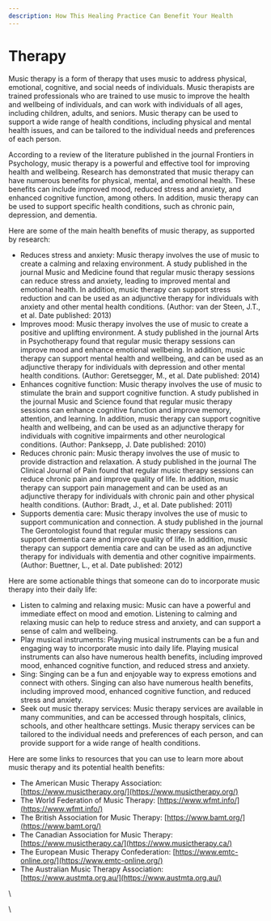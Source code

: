 ```yaml
---
description: How This Healing Practice Can Benefit Your Health
---
```


# Therapy

Music therapy is a form of therapy that uses music to address physical, emotional, cognitive, and social needs of individuals. Music therapists are trained professionals who are trained to use music to improve the health and wellbeing of individuals, and can work with individuals of all ages, including children, adults, and seniors. Music therapy can be used to support a wide range of health conditions, including physical and mental health issues, and can be tailored to the individual needs and preferences of each person.

According to a review of the literature published in the journal Frontiers in Psychology, music therapy is a powerful and effective tool for improving health and wellbeing. Research has demonstrated that music therapy can have numerous benefits for physical, mental, and emotional health. These benefits can include improved mood, reduced stress and anxiety, and enhanced cognitive function, among others. In addition, music therapy can be used to support specific health conditions, such as chronic pain, depression, and dementia.

Here are some of the main health benefits of music therapy, as supported by research:

* Reduces stress and anxiety: Music therapy involves the use of music to create a calming and relaxing environment. A study published in the journal Music and Medicine found that regular music therapy sessions can reduce stress and anxiety, leading to improved mental and emotional health. In addition, music therapy can support stress reduction and can be used as an adjunctive therapy for individuals with anxiety and other mental health conditions. (Author: van der Steen, J.T., et al. Date published: 2013)
* Improves mood: Music therapy involves the use of music to create a positive and uplifting environment. A study published in the journal Arts in Psychotherapy found that regular music therapy sessions can improve mood and enhance emotional wellbeing. In addition, music therapy can support mental health and wellbeing, and can be used as an adjunctive therapy for individuals with depression and other mental health conditions. (Author: Geretsegger, M., et al. Date published: 2014)
* Enhances cognitive function: Music therapy involves the use of music to stimulate the brain and support cognitive function. A study published in the journal Music and Science found that regular music therapy sessions can enhance cognitive function and improve memory, attention, and learning. In addition, music therapy can support cognitive health and wellbeing, and can be used as an adjunctive therapy for individuals with cognitive impairments and other neurological conditions. (Author: Panksepp, J. Date published: 2010)
* Reduces chronic pain: Music therapy involves the use of music to provide distraction and relaxation. A study published in the journal The Clinical Journal of Pain found that regular music therapy sessions can reduce chronic pain and improve quality of life. In addition, music therapy can support pain management and can be used as an adjunctive therapy for individuals with chronic pain and other physical health conditions. (Author: Bradt, J., et al. Date published: 2011)
* Supports dementia care: Music therapy involves the use of music to support communication and connection. A study published in the journal The Gerontologist found that regular music therapy sessions can support dementia care and improve quality of life. In addition, music therapy can support dementia care and can be used as an adjunctive therapy for individuals with dementia and other cognitive impairments. (Author: Buettner, L., et al. Date published: 2012)

Here are some actionable things that someone can do to incorporate music therapy into their daily life:

* Listen to calming and relaxing music: Music can have a powerful and immediate effect on mood and emotion. Listening to calming and relaxing music can help to reduce stress and anxiety, and can support a sense of calm and wellbeing.
* Play musical instruments: Playing musical instruments can be a fun and engaging way to incorporate music into daily life. Playing musical instruments can also have numerous health benefits, including improved mood, enhanced cognitive function, and reduced stress and anxiety.
* Sing: Singing can be a fun and enjoyable way to express emotions and connect with others. Singing can also have numerous health benefits, including improved mood, enhanced cognitive function, and reduced stress and anxiety.
* Seek out music therapy services: Music therapy services are available in many communities, and can be accessed through hospitals, clinics, schools, and other healthcare settings. Music therapy services can be tailored to the individual needs and preferences of each person, and can provide support for a wide range of health conditions.

Here are some links to resources that you can use to learn more about music therapy and its potential health benefits:

* The American Music Therapy Association: [https://www.musictherapy.org/](https://www.musictherapy.org/)
* The World Federation of Music Therapy: [https://www.wfmt.info/](https://www.wfmt.info/)
* The British Association for Music Therapy: [https://www.bamt.org/](https://www.bamt.org/)
* The Canadian Association for Music Therapy: [https://www.musictherapy.ca/](https://www.musictherapy.ca/)
* The European Music Therapy Confederation: [https://www.emtc-online.org/](https://www.emtc-online.org/)
* The Australian Music Therapy Association: [https://www.austmta.org.au/](https://www.austmta.org.au/)



\


\
